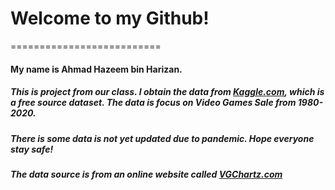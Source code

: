 # Welcome to my Github!
==========================

#### My name is Ahmad Hazeem bin Harizan.

##### This is project from our class. I obtain the data from [Kaggle.com](https://www.kaggle.com), which is a free source dataset. The data is focus on Video Games Sale from 1980-2020. 

##### There is some data is not yet updated due to pandemic. Hope everyone stay safe!

##### The data source is from an online website called [VGChartz.com](https://www.vgchartz.com)


